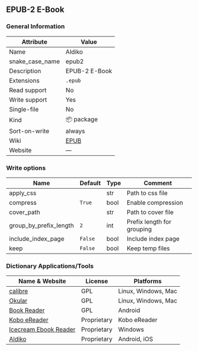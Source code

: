 ## EPUB-2 E-Book

### General Information

| Attribute       | Value                                      |
| --------------- | ------------------------------------------ |
| Name            | Aldiko                                     |
| snake_case_name | epub2                                      |
| Description     | EPUB-2 E-Book                              |
| Extensions      | `.epub`                                    |
| Read support    | No                                         |
| Write support   | Yes                                        |
| Single-file     | No                                         |
| Kind            | 📦 package                                  |
| Sort-on-write   | always                                     |
| Wiki            | [EPUB](https://en.wikipedia.org/wiki/EPUB) |
| Website         | ―                                          |

### Write options

| Name                   | Default | Type | Comment                    |
| ---------------------- | ------- | ---- | -------------------------- |
| apply_css              |         | str  | Path to css file           |
| compress               | `True`  | bool | Enable compression         |
| cover_path             |         | str  | Path to cover file         |
| group_by_prefix_length | `2`     | int  | Prefix length for grouping |
| include_index_page     | `False` | bool | Include index page         |
| keep                   | `False` | bool | Keep temp files            |



### Dictionary Applications/Tools

| Name & Website                                                             | License     | Platforms           |
| -------------------------------------------------------------------------- | ----------- | ------------------- |
| [calibre](https://calibre-ebook.com/)                                      | GPL         | Linux, Windows, Mac |
| [Okular](https://okular.kde.org/)                                          | GPL         | Linux, Windows, Mac |
| [Book Reader](https://f-droid.org/en/packages/com.github.axet.bookreader/) | GPL         | Android             |
| [Kobo eReader](https://www.kobo.com)                                       | Proprietary | Kobo eReader        |
| [Icecream Ebook Reader](https://icecreamapps.com/Ebook-Reader/)            | Proprietary | Windows             |
| [Aldiko](https://www.demarque.com/aldiko)                                  | Proprietary | Android, iOS        |

